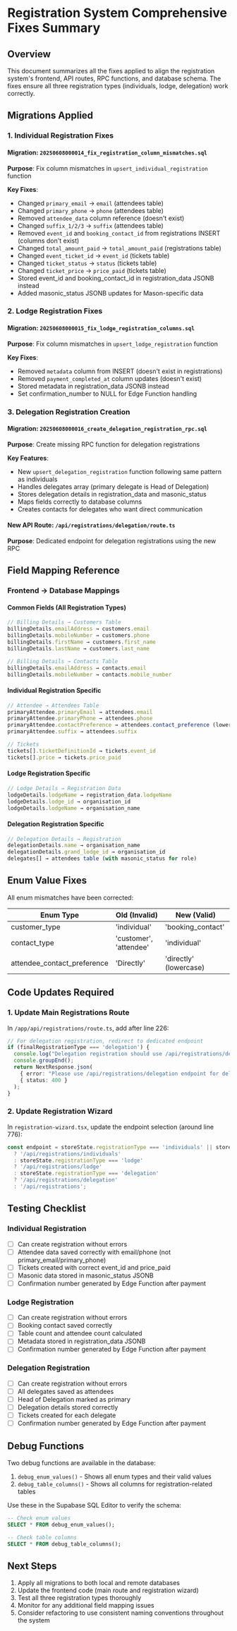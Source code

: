 # Registration System Comprehensive Fixes Summary

## Overview

This document summarizes all the fixes applied to align the registration system's frontend, API routes, RPC functions, and database schema. The fixes ensure all three registration types (individuals, lodge, delegation) work correctly.

## Migrations Applied

### 1. Individual Registration Fixes

#### Migration: `20250608000014_fix_registration_column_mismatches.sql`
**Purpose**: Fix column mismatches in `upsert_individual_registration` function

**Key Fixes**:
- Changed `primary_email` → `email` (attendees table)
- Changed `primary_phone` → `phone` (attendees table)
- Removed `attendee_data` column reference (doesn't exist)
- Changed `suffix_1/2/3` → `suffix` (attendees table)
- Removed `event_id` and `booking_contact_id` from registrations INSERT (columns don't exist)
- Changed `total_amount_paid` → `total_amount_paid` (registrations table)
- Changed `event_ticket_id` → `event_id` (tickets table)
- Changed `ticket_status` → `status` (tickets table)
- Changed `ticket_price` → `price_paid` (tickets table)
- Stored event_id and booking_contact_id in registration_data JSONB instead
- Added masonic_status JSONB updates for Mason-specific data

### 2. Lodge Registration Fixes

#### Migration: `20250608000015_fix_lodge_registration_columns.sql`
**Purpose**: Fix column mismatches in `upsert_lodge_registration` function

**Key Fixes**:
- Removed `metadata` column from INSERT (doesn't exist in registrations)
- Removed `payment_completed_at` column updates (doesn't exist)
- Stored metadata in registration_data JSONB instead
- Set confirmation_number to NULL for Edge Function handling

### 3. Delegation Registration Creation

#### Migration: `20250608000016_create_delegation_registration_rpc.sql`
**Purpose**: Create missing RPC function for delegation registrations

**Key Features**:
- New `upsert_delegation_registration` function following same pattern as individuals
- Handles delegates array (primary delegate is Head of Delegation)
- Stores delegation details in registration_data and masonic_status
- Maps fields correctly to database columns
- Creates contacts for delegates who want direct communication

#### New API Route: `/api/registrations/delegation/route.ts`
**Purpose**: Dedicated endpoint for delegation registrations using the new RPC

## Field Mapping Reference

### Frontend → Database Mappings

#### Common Fields (All Registration Types)
```typescript
// Billing Details → Customers Table
billingDetails.emailAddress → customers.email
billingDetails.mobileNumber → customers.phone
billingDetails.firstName → customers.first_name
billingDetails.lastName → customers.last_name

// Billing Details → Contacts Table
billingDetails.emailAddress → contacts.email
billingDetails.mobileNumber → contacts.mobile_number
```

#### Individual Registration Specific
```typescript
// Attendee → Attendees Table
primaryAttendee.primaryEmail → attendees.email
primaryAttendee.primaryPhone → attendees.phone
primaryAttendee.contactPreference → attendees.contact_preference (lowercase)
primaryAttendee.suffix → attendees.suffix

// Tickets
tickets[].ticketDefinitionId → tickets.event_id
tickets[].price → tickets.price_paid
```

#### Lodge Registration Specific
```typescript
// Lodge Details → Registration Data
lodgeDetails.lodgeName → registration_data.lodgeName
lodgeDetails.lodge_id → organisation_id
lodgeDetails.lodgeName → organisation_name
```

#### Delegation Registration Specific
```typescript
// Delegation Details → Registration
delegationDetails.name → organisation_name
delegationDetails.grand_lodge_id → organisation_id
delegates[] → attendees table (with masonic_status for role)
```

## Enum Value Fixes

All enum mismatches have been corrected:

| Enum Type | Old (Invalid) | New (Valid) |
|-----------|---------------|-------------|
| customer_type | 'individual' | 'booking_contact' |
| contact_type | 'customer', 'attendee' | 'individual' |
| attendee_contact_preference | 'Directly' | 'directly' (lowercase) |

## Code Updates Required

### 1. Update Main Registrations Route

In `/app/api/registrations/route.ts`, add after line 226:

```typescript
// For delegation registration, redirect to dedicated endpoint
if (finalRegistrationType === 'delegation') {
  console.log("Delegation registration should use /api/registrations/delegation endpoint");
  console.groupEnd();
  return NextResponse.json(
    { error: "Please use /api/registrations/delegation endpoint for delegation registrations" },
    { status: 400 }
  );
}
```

### 2. Update Registration Wizard

In `registration-wizard.tsx`, update the endpoint selection (around line 776):

```typescript
const endpoint = storeState.registrationType === 'individuals' || storeState.registrationType === 'individual'
  ? '/api/registrations/individuals'
  : storeState.registrationType === 'lodge'
  ? '/api/registrations/lodge'
  : storeState.registrationType === 'delegation'
  ? '/api/registrations/delegation'
  : '/api/registrations';
```

## Testing Checklist

### Individual Registration
- [ ] Can create registration without errors
- [ ] Attendee data saved correctly with email/phone (not primary_email/primary_phone)
- [ ] Tickets created with correct event_id and price_paid
- [ ] Masonic data stored in masonic_status JSONB
- [ ] Confirmation number generated by Edge Function after payment

### Lodge Registration
- [ ] Can create registration without errors
- [ ] Booking contact saved correctly
- [ ] Table count and attendee count calculated
- [ ] Metadata stored in registration_data JSONB
- [ ] Confirmation number generated by Edge Function after payment

### Delegation Registration
- [ ] Can create registration without errors
- [ ] All delegates saved as attendees
- [ ] Head of Delegation marked as primary
- [ ] Delegation details stored correctly
- [ ] Tickets created for each delegate
- [ ] Confirmation number generated by Edge Function after payment

## Debug Functions

Two debug functions are available in the database:

1. `debug_enum_values()` - Shows all enum types and their valid values
2. `debug_table_columns()` - Shows all columns for registration-related tables

Use these in the Supabase SQL Editor to verify the schema:

```sql
-- Check enum values
SELECT * FROM debug_enum_values();

-- Check table columns
SELECT * FROM debug_table_columns();
```

## Next Steps

1. Apply all migrations to both local and remote databases
2. Update the frontend code (main route and registration wizard)
3. Test all three registration types thoroughly
4. Monitor for any additional field mapping issues
5. Consider refactoring to use consistent naming conventions throughout the system